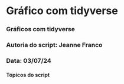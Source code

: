 # Gráfico com tidyverse

### Gráficos com tidyverse
### Autoria do script: Jeanne Franco
### Data: 03/07/24

#### Tópicos do script
